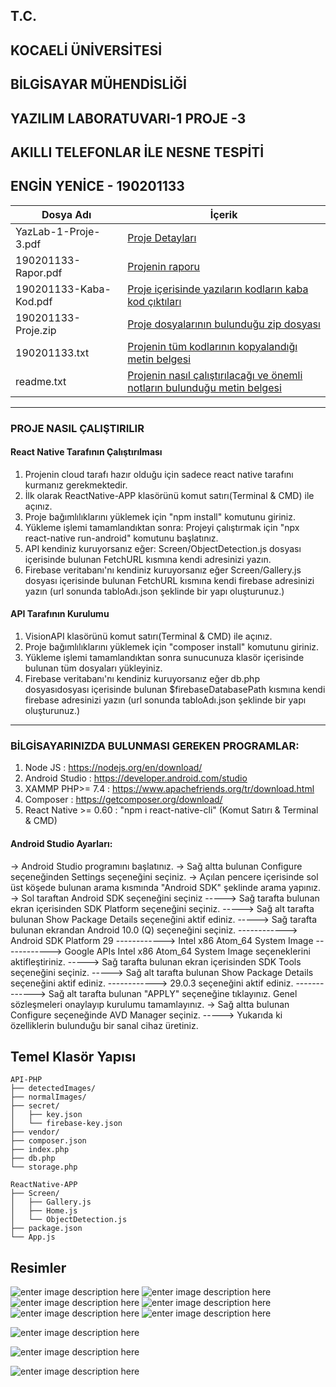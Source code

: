 
## T.C.
## KOCAELİ ÜNİVERSİTESİ
## BİLGİSAYAR MÜHENDİSLİĞİ
## YAZILIM LABORATUVARI-1 PROJE -3
## AKILLI TELEFONLAR İLE NESNE TESPİTİ
## ENGİN YENİCE - 190201133

|Dosya Adı| İçerik  |
|--|--|
|  YazLab-1-Proje-3.pdf  | [Proje Detayları](https://github.com/enginyenice/ObjectDetection-YazLab-1v3/blob/master/Documents/Yaz%C4%B1l%C4%B1m%20Lab.%20I-%203.%20Proje.pdf) |
|  190201133-Rapor.pdf  | [Projenin raporu](https://github.com/enginyenice/ObjectDetection-YazLab-1v3/blob/master/Documents/Teslim%20Dosyalar%C4%B1/190201133-Rapor.pdf) |
|  190201133-Kaba-Kod.pdf  | [Proje içerisinde yazıların kodların kaba kod çıktıları](https://github.com/enginyenice/ObjectDetection-YazLab-1v3/blob/master/Documents/Teslim%20Dosyalar%C4%B1/190201133-Kaba-Kod.pdf) |
|  190201133-Proje.zip  | [Proje dosyalarının bulunduğu zip dosyası](https://github.com/enginyenice/ObjectDetection-YazLab-1v3/blob/master/Documents/Teslim%20Dosyalar%C4%B1/190201133-Proje.zip) |
|  190201133.txt | [Projenin tüm kodlarının kopyalandığı metin belgesi](https://github.com/enginyenice/ObjectDetection-YazLab-1v3/blob/master/Documents/Teslim%20Dosyalar%C4%B1/190201133.txt) |
|  readme.txt  | [Projenin nasıl çalıştırılacağı ve önemli notların bulunduğu metin belgesi](https://github.com/enginyenice/ObjectDetection-YazLab-1v3/blob/master/Documents/Teslim%20Dosyalar%C4%B1/readme.txt)			 |
___

### PROJE NASIL ÇALIŞTIRILIR

#### React Native Tarafının Çalıştırılması

1. Projenin cloud tarafı hazır olduğu için sadece react native tarafını kurmanız gerekmektedir.
2. İlk olarak ReactNative-APP klasörünü komut satırı(Terminal & CMD) ile açınız. 
3. Proje bağımlılıklarını yüklemek için "npm install" komutunu giriniz.
4. Yükleme işlemi tamamlandıktan sonra:  Projeyi çalıştırmak için "npx react-native run-android" komutunu başlatınız.
5. API kendiniz kuruyorsanız eğer: Screen/ObjectDetection.js dosyası içerisinde bulunan FetchURL kısmına kendi adresinizi yazın.
6. Firebase veritabanı'nı kendiniz kuruyorsanız eğer Screen/Gallery.js dosyası içerisinde bulunan FetchURL kısmına kendi firebase adresinizi yazın (url sonunda tabloAdı.json şeklinde bir yapı oluşturunuz.) 


#### API Tarafının Kurulumu 

1. VisionAPI klasörünü komut satırı(Terminal & CMD) ile açınız.
2. Proje bağımlılıklarını yüklemek için "composer install" komutunu giriniz.
3. Yükleme işlemi tamamlandıktan sonra sunucunuza klasör içerisinde bulunan tüm dosyaları yükleyiniz.
4. Firebase veritabanı'nı kendiniz kuruyorsanız eğer db.php dosyasıdosyası içerisinde bulunan $firebaseDatabasePath kısmına
kendi firebase adresinizi yazın (url sonunda tabloAdı.json şeklinde bir yapı oluşturunuz.) 
___
### BİLGİSAYARINIZDA BULUNMASI GEREKEN PROGRAMLAR:

1. Node JS : https://nodejs.org/en/download/
2. Android Studio : https://developer.android.com/studio 
3. XAMMP PHP>= 7.4 : https://www.apachefriends.org/tr/download.html
4. Composer : https://getcomposer.org/download/
5. React Native >= 0.60 : "npm i react-native-cli" (Komut Satırı & Terminal & CMD)
#### Android Studio Ayarları:

-> Android Studio programını başlatınız.
-> Sağ altta bulunan Configure seçeneğinden Settings seçeneğini seçiniz.
-> Açılan pencere içerisinde sol üst köşede bulunan arama kısmında "Android SDK" şeklinde arama yapınız.
-> Sol taraftan Android SDK seçeneğini seçiniz
-----> Sağ tarafta bulunan ekran içerisinden SDK Platform seçeneğini seçiniz.
-----> Sağ alt tarafta bulunan Show Package Details seçeneğini aktif ediniz.
-----> Sağ tarafta bulunan ekrandan Android 10.0 (Q) seçeneğini seçiniz.
------------> Android SDK Platform 29 
------------> Intel x86 Atom_64 System Image
------------> Google APIs Intel x86 Atom_64 System Image seçeneklerini aktifleştiriniz.
-----> Sağ tarafta bulunan ekran içerisinden SDK Tools seçeneğini seçiniz.
-----> Sağ alt tarafta bulunan Show Package Details seçeneğini aktif ediniz.
------------> 29.0.3 seçeneğini aktif ediniz.
-------------> Sağ alt tarafta bulunan "APPLY" seçeneğine tıklayınız. Genel sözleşmeleri onaylayıp kurulumu tamamlayınız.
-> Sağ altta bulunan Configure seçeneğinde AVD Manager seçiniz.
-----> Yukarıda ki özelliklerin bulunduğu bir sanal cihaz üretiniz.


## Temel Klasör Yapısı
```plaintext
API-PHP
├── detectedImages/
├── normalImages/
├── secret/
│   ├── key.json
│   └── firebase-key.json
├── vendor/
├── composer.json
├── index.php
├── db.php
└── storage.php

```	

```plaintext
ReactNative-APP
├── Screen/
│   ├── Gallery.js
│   ├── Home.js
│   └── ObjectDetection.js
├── package.json
└── App.js

```	
## Resimler
![enter image description here](https://raw.githubusercontent.com/enginyenice/ObjectDetection-YazLab-1v3/master/Documents/Documents/Resimler/190201133-Temel-Ak%C4%B1%C5%9F-Diagram%C4%B1.png?token=AKJEJQML3KLXCGLERT56QSTAAYKZA)
![enter image description here](https://raw.githubusercontent.com/enginyenice/ObjectDetection-YazLab-1v3/master/Documents/Documents/Resimler/Yeni/Screenshot_20210103-212704_yeniApp.jpg?token=AKJEJQOEXWAZW43MFSUPWW3AAYK5K)
![enter image description here](https://raw.githubusercontent.com/enginyenice/ObjectDetection-YazLab-1v3/master/Documents/Documents/Resimler/Yeni/Screenshot_20210103-212822_yeniApp.jpg?token=AKJEJQLJGGWITNZI6LELASLAAYK52)
![enter image description here](https://raw.githubusercontent.com/enginyenice/ObjectDetection-YazLab-1v3/master/Documents/Documents/Resimler/Yeni/Screenshot_20210103-212850_yeniApp.jpg?token=AKJEJQL44UN7ELGTECILCRTAAYK7M)
![enter image description here](https://raw.githubusercontent.com/enginyenice/ObjectDetection-YazLab-1v3/master/Documents/Documents/Resimler/Yeni/Screenshot_20210103-212856_yeniApp.jpg?token=AKJEJQPN2DATYROWA7OG5UTAAYLAM)
![enter image description here](https://raw.githubusercontent.com/enginyenice/ObjectDetection-YazLab-1v3/master/Documents/Documents/Resimler/Yeni/Screenshot_20210103-212906_yeniApp.jpg?token=AKJEJQOM5KOCYS34PEHC2ALAAYLBE)

![enter image description here](https://raw.githubusercontent.com/enginyenice/ObjectDetection-YazLab-1v3/master/Documents/Documents/Resimler/Yeni/Screenshot_20210103-213020_yeniApp.jpg?token=AKJEJQJ3FVQ2NRVRROFY763AAYLBY)

![enter image description here](https://raw.githubusercontent.com/enginyenice/ObjectDetection-YazLab-1v3/master/Documents/Documents/Resimler/Yeni/Screenshot_20210103-213059_yeniApp.jpg?token=AKJEJQLCA4PMWHMIZX73RGDAAYLDA)

![enter image description here](https://raw.githubusercontent.com/enginyenice/ObjectDetection-YazLab-1v3/master/Documents/Documents/Resimler/Yeni/Screenshot_20210103-213108_yeniApp.jpg?token=AKJEJQOMKBHDCCZD4NZOJB3AAYLDU)
